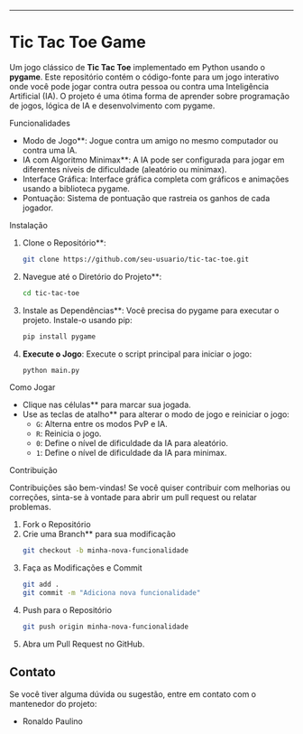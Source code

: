 ---

# Tic Tac Toe Game

Um jogo clássico de **Tic Tac Toe** implementado em Python usando o **pygame**. Este repositório contém o código-fonte para um jogo interativo onde você pode jogar contra outra pessoa ou contra uma Inteligência Artificial (IA). O projeto é uma ótima forma de aprender sobre programação de jogos, lógica de IA e desenvolvimento com pygame.

 Funcionalidades

- Modo de Jogo**: Jogue contra um amigo no mesmo computador ou contra uma IA.
- IA com Algoritmo Minimax**: A IA pode ser configurada para jogar em diferentes níveis de dificuldade (aleatório ou minimax).
- Interface Gráfica: Interface gráfica completa com gráficos e animações usando a biblioteca pygame.
- Pontuação: Sistema de pontuação que rastreia os ganhos de cada jogador.

 Instalação

1. Clone o Repositório**:
   ```bash
   git clone https://github.com/seu-usuario/tic-tac-toe.git
   ```
   
2. Navegue até o Diretório do Projeto**:
   ```bash
   cd tic-tac-toe
   ```

3. Instale as Dependências**:
   Você precisa do pygame para executar o projeto. Instale-o usando pip:
   ```bash
   pip install pygame
   ```

4. **Execute o Jogo**:
   Execute o script principal para iniciar o jogo:
   ```bash
   python main.py
   ```

 Como Jogar

- Clique nas células** para marcar sua jogada.
- Use as teclas de atalho** para alterar o modo de jogo e reiniciar o jogo:
  - `G`: Alterna entre os modos PvP e IA.
  - `R`: Reinicia o jogo.
  - `0`: Define o nível de dificuldade da IA para aleatório.
  - `1`: Define o nível de dificuldade da IA para minimax.

 Contribuição

Contribuições são bem-vindas! Se você quiser contribuir com melhorias ou correções, sinta-se à vontade para abrir um pull request ou relatar problemas.

1. Fork o Repositório
2. Crie uma Branch** para sua modificação
   ```bash
   git checkout -b minha-nova-funcionalidade
   ```
3. Faça as Modificações e Commit
   ```bash
   git add .
   git commit -m "Adiciona nova funcionalidade"
   ```
4. Push para o Repositório
   ```bash
   git push origin minha-nova-funcionalidade
   ```
5. Abra um Pull Request no GitHub.


## Contato

Se você tiver alguma dúvida ou sugestão, entre em contato com o mantenedor do projeto:

- Ronaldo Paulino
